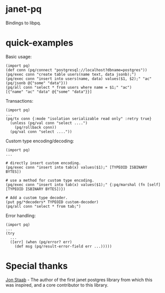 # janet-pq
Bindings to libpq.

# quick-examples

Basic usage:

```
(import pq)
(def conn (pq/connect "postgresql://localhost?dbname=postgres"))
(pq/exec conn "create table users(name text, data jsonb);")
(pq/exec conn "insert into users(name, data) values($1, $2);" "ac" (pq/jsonb @{"some" "data"}))
(pq/all conn "select * from users where name = $1;" "ac")
[{"name" "ac" "data" @{"some" "data"}}]
```

Transactions:

```
(import pq)
...
(pq/tx conn {:mode "isolation serializable read only" :retry true}
  (unless (pq/val conn "select ....")
    (pq/rollback conn))
  (pq/val conn "select ...."))
```

Custom type encoding/decoding:

```
(import pq)
...

# directly insert custom encoding.
(pq/exec conn "insert into tab(x) values($1);" [TYPEOID ISBINARY BYTES])

# use a method for custom type encoding.
(pq/exec conn "insert into tab(x) values($1);" {:pq/marshal (fn [self] [TYPEOID ISBINARY BYTES])})

# Add a custom type decoder.
(put pg/*decoders* TYPEOID custom-decoder)
(pq/all conn "select * from tab;")

```

Error handling:

```
(import pq)
...
(try
  ...
  ([err] (when (pq/error? err)
    (def msg (pq/result-error-field err ...)))))
```

# Special thanks

[Jon Staab](https://github.com/staab) - The author of the first janet postgres library from which this was inspired, and a core contributor to this library.
